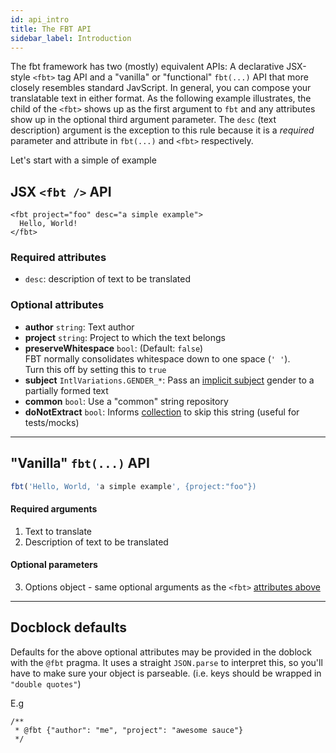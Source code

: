 ```yaml
---
id: api_intro
title: The FBT API
sidebar_label: Introduction
---
```

The fbt framework has two (mostly) equivalent APIs: A declarative JSX-style `<fbt>` tag API and a "vanilla" or "functional" `fbt(...)` API that more closely resembles standard JavScript.  In general, you can compose your translatable text in either format.  As the following example illustrates, the child of the `<fbt>` shows up as the first argument to `fbt` and any attributes show up in the optional third argument parameter.  The `desc` (text description) argument is the exception to this rule because it is a *required* parameter and attribute in `fbt(...)` and `<fbt>` respectively.

Let's start with a simple of example

## JSX `<fbt />` API
```
<fbt project="foo" desc="a simple example">
  Hello, World!
</fbt>
```
### Required attributes
* `desc`: description of text to be translated

### Optional attributes
* **author** `string`: Text author
* **project** `string`: Project to which the text belongs
* **preserveWhitespace** `bool`: (Default: `false`)  
FBT normally consolidates whitespace down to one space (`' '`).  
Turn this off by setting this to `true`
* **subject** `IntlVariations.GENDER_*`: Pass an [implicit subject](implicit_params) gender to a partially formed text
* **common** `bool`: Use a "common" string repository
* **doNotExtract** `bool`: Informs [collection](collection) to skip this string (useful for tests/mocks)

--------------------------------------------------------------------------------

## "Vanilla" `fbt(...)` API

```js
fbt('Hello, World, 'a simple example', {project:"foo"})
```
#### Required arguments
1. Text to translate
2. Description of text to be translated

#### Optional parameters
3. Options object - same optional arguments as the `<fbt>` [attributes above](api_intro#optional-attributes)

--------------------------------------------------------------------------------
## Docblock defaults
Defaults for the above optional attributes may be provided in the
doblock with the `@fbt` pragma.  It uses a straight `JSON.parse` to
interpret this, so you'll have to make sure your object is parseable. (i.e. keys should be wrapped in `"double quotes"`)

E.g
```
/**
 * @fbt {"author": "me", "project": "awesome sauce"}
 */
```

